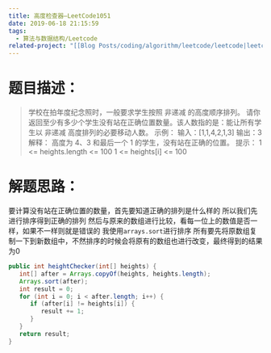 ```yaml
---
title: 高度检查器—LeetCode1051
date: 2019-06-18 21:15:59
tags:
  - 算法与数据结构/Leetcode
related-project: "[[Blog Posts/coding/algorithm/leetcode/leetcode|leetcode]]"
---
```


# 题目描述：

> 学校在拍年度纪念照时，一般要求学生按照 非递减 的高度顺序排列。
> 请你返回至少有多少个学生没有站在正确位置数量。该人数指的是：能让所有学生以 非递减 高度排列的必要移动人数。
> 示例：
> 输入：\[1,1,4,2,1,3]
> 输出：3
> 解释：
> 高度为 4、3 和最后一个 1 的学生，没有站在正确的位置。
> 提示：
>  1 <= heights.length <= 100
> 1 <= heights\[i] <= 100

<!--more-->

# 解题思路：

要计算没有站在正确位置的数量，首先要知道正确的排列是什么样的
所以我们先进行排序得到正确的排列
然后与原来的数组进行比较，看每一位上的数值是否一样，如果不一样则就是错误的
我使用`arrays.sort`进行排序
所有要先将原数组复制一下到新数组中，不然排序的时候会将原有的数组也进行改变，最终得到的结果为0

```java
public int heightChecker(int[] heights) {
   int[] after = Arrays.copyOf(heights, heights.length);
   Arrays.sort(after);
   int result = 0;
   for (int i = 0; i < after.length; i++) {
      if (after[i] != heights[i]) {
         result += 1;
      }
   }
   return result;
}
```

